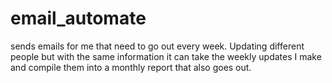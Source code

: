 # email_automate
sends emails for me that need to go out every week. Updating different people but with the same information it can take the weekly updates I make and compile them into a monthly report that also goes out.
